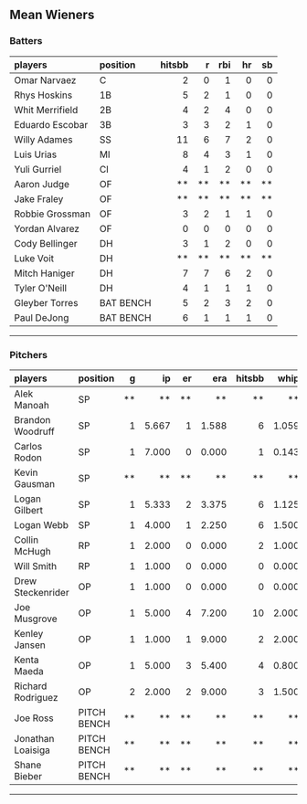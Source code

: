 ## Mean Wieners

### Batters

 
|players         |position  | hitsbb|  r| rbi| hr| sb| 
|:---------------|:---------|------:|--:|---:|--:|--:| 
|Omar Narvaez    |C         |      2|  0|   1|  0|  0| 
|Rhys Hoskins    |1B        |      5|  2|   1|  0|  0| 
|Whit Merrifield |2B        |      4|  2|   4|  0|  0| 
|Eduardo Escobar |3B        |      3|  3|   2|  1|  0| 
|Willy Adames    |SS        |     11|  6|   7|  2|  0| 
|Luis Urias      |MI        |      8|  4|   3|  1|  0| 
|Yuli Gurriel    |CI        |      4|  1|   2|  0|  0| 
|Aaron Judge     |OF        |     **| **|  **| **| **| 
|Jake Fraley     |OF        |     **| **|  **| **| **| 
|Robbie Grossman |OF        |      3|  2|   1|  1|  0| 
|Yordan Alvarez  |OF        |      0|  0|   0|  0|  0| 
|Cody Bellinger  |DH        |      3|  1|   2|  0|  0| 
|Luke Voit       |DH        |     **| **|  **| **| **| 
|Mitch Haniger   |DH        |      7|  7|   6|  2|  0| 
|Tyler O'Neill   |DH        |      4|  1|   1|  1|  0| 
|Gleyber Torres  |BAT BENCH |      5|  2|   3|  2|  0| 
|Paul DeJong     |BAT BENCH |      6|  1|   1|  1|  0| 

* * *

### Pitchers

 
|players           |position    |  g|    ip| er|   era| hitsbb|  whip| so|  w| sv| 
|:-----------------|:-----------|--:|-----:|--:|-----:|------:|-----:|--:|--:|--:| 
|Alek Manoah       |SP          | **|    **| **|    **|     **|    **| **| **| **| 
|Brandon Woodruff  |SP          |  1| 5.667|  1| 1.588|      6| 1.059|  8|  0|  0| 
|Carlos Rodon      |SP          |  1| 7.000|  0| 0.000|      1| 0.143| 10|  1|  0| 
|Kevin Gausman     |SP          | **|    **| **|    **|     **|    **| **| **| **| 
|Logan Gilbert     |SP          |  1| 5.333|  2| 3.375|      6| 1.125|  9|  1|  0| 
|Logan Webb        |SP          |  1| 4.000|  1| 2.250|      6| 1.500|  2|  0|  0| 
|Collin McHugh     |RP          |  1| 2.000|  0| 0.000|      2| 1.000|  2|  0|  0| 
|Will Smith        |RP          |  1| 1.000|  0| 0.000|      0| 0.000|  2|  0|  0| 
|Drew Steckenrider |OP          |  1| 1.000|  0| 0.000|      0| 0.000|  0|  0|  0| 
|Joe Musgrove      |OP          |  1| 5.000|  4| 7.200|     10| 2.000|  3|  0|  0| 
|Kenley Jansen     |OP          |  1| 1.000|  1| 9.000|      2| 2.000|  0|  0|  0| 
|Kenta Maeda       |OP          |  1| 5.000|  3| 5.400|      4| 0.800|  8|  0|  0| 
|Richard Rodriguez |OP          |  2| 2.000|  2| 9.000|      3| 1.500|  2|  0|  1| 
|Joe Ross          |PITCH BENCH | **|    **| **|    **|     **|    **| **| **| **| 
|Jonathan Loaisiga |PITCH BENCH | **|    **| **|    **|     **|    **| **| **| **| 
|Shane Bieber      |PITCH BENCH | **|    **| **|    **|     **|    **| **| **| **| 


* * *


